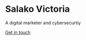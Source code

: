 <div class="header__text-box row">
    <div class="header__text">
        <h1 class="heading-primary">
        <!-- Replace the following name with your name -->
        <span>Salako Victoria</span>
        </h1>
        <!-- Put a small paragraph about yourself -->
        <p>A digital marketer and cybersecurtiy</p>
        <a href="#contact" class="btn btn--pink">Get in touch</a>
    </div>
</div>
